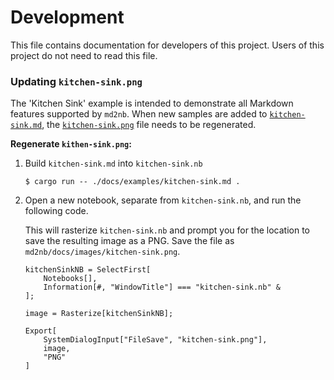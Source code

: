 # Development

This file contains documentation for developers of this project. Users of this
project do not need to read this file.

### Updating `kitchen-sink.png`

The 'Kitchen Sink' example is intended to demonstrate all Markdown features supported by
`md2nb`. When new samples are added to [`kitchen-sink.md`](./examples/kitchen-sink.md),
the [`kitchen-sink.png`](./images/kitchen-sink.png) file needs to be regenerated.

**Regenerate `kithen-sink.png`:**

1.  Build `kitchen-sink.md` into `kitchen-sink.nb`

    ```shell
    $ cargo run -- ./docs/examples/kitchen-sink.md .
    ```


3.  Open a new notebook, separate from `kitchen-sink.nb`, and run the following code.

    This will rasterize `kitchen-sink.nb` and prompt you for the location to save the
    resulting image as a PNG. Save the file as `md2nb/docs/images/kitchen-sink.png`.

    ```wolfram
    kitchenSinkNB = SelectFirst[
        Notebooks[],
        Information[#, "WindowTitle"] === "kitchen-sink.nb" &
    ];

    image = Rasterize[kitchenSinkNB];

    Export[
        SystemDialogInput["FileSave", "kitchen-sink.png"],
        image,
        "PNG"
    ]
    ```